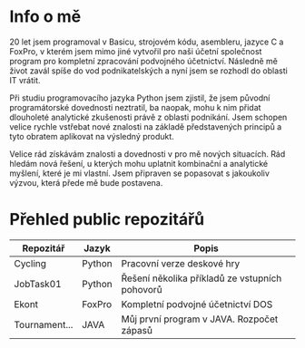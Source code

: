 # Info o mě
20 let jsem programoval v Basicu, strojovém kódu, asembleru, jazyce C a FoxPro, v kterém jsem mimo jiné vytvořil pro naši účetní společnost program pro kompletní zpracování podvojného účetnictví. Následně mě život zavál spíše do vod podnikatelských a nyní jsem se rozhodl do oblasti IT vrátit. 

Při studiu programovacího jazyka Python jsem zjistil, že jsem původní programátorské dovednosti neztratil, ba naopak, mohu k nim přidat dlouholeté analytické zkušenosti právě z oblasti podnikání. Jsem schopen velice rychle vstřebat nové znalosti na základě představených principů a tyto obratem aplikovat na výsledný produkt.  

Velice rád získávám znalosti a dovednosti v pro mě nových situacích. Rád hledám nová řešení, u kterých mohu uplatnit kombinační a analytické myšlení, které je mi vlastní. Jsem připraven se popasovat s jakoukoliv výzvou, která přede mě bude postavena.


# Přehled public repozitářů
| Repozitář     | Jazyk     | Popis                                          |
| ------------- | --------- | ---------------------------------------------- |
| Cycling       | Python    | Pracovní verze deskové hry                     |
| JobTask01     | Python    | Řešení několika příkladů ze vstupních pohovorů |
| Ekont         | FoxPro    | Kompletní podvojné účetnictví DOS              | 
| Tournament... | JAVA      | Můj první program v JAVA. Rozpočet zápasů      |


